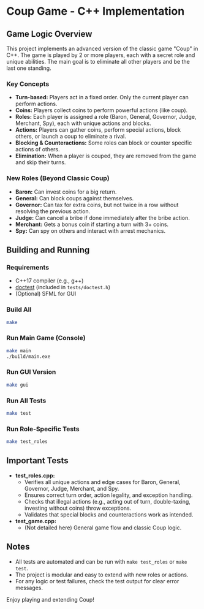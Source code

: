 # Coup Game - C++ Implementation

## Game Logic Overview
This project implements an advanced version of the classic game "Coup" in C++. The game is played by 2 or more players, each with a secret role and unique abilities. The main goal is to eliminate all other players and be the last one standing.

### Key Concepts
- **Turn-based:** Players act in a fixed order. Only the current player can perform actions.
- **Coins:** Players collect coins to perform powerful actions (like coup).
- **Roles:** Each player is assigned a role (Baron, General, Governor, Judge, Merchant, Spy), each with unique actions and blocks.
- **Actions:** Players can gather coins, perform special actions, block others, or launch a coup to eliminate a rival.
- **Blocking & Counteractions:** Some roles can block or counter specific actions of others.
- **Elimination:** When a player is couped, they are removed from the game and skip their turns.

### New Roles (Beyond Classic Coup)
- **Baron:** Can invest coins for a big return.
- **General:** Can block coups against themselves.
- **Governor:** Can tax for extra coins, but not twice in a row without resolving the previous action.
- **Judge:** Can cancel a bribe if done immediately after the bribe action.
- **Merchant:** Gets a bonus coin if starting a turn with 3+ coins.
- **Spy:** Can spy on others and interact with arrest mechanics.

## Building and Running

### Requirements
- C++17 compiler (e.g., g++)
- [doctest](https://github.com/doctest/doctest) (included in `tests/doctest.h`)
- (Optional) SFML for GUI

### Build All
```bash
make
```

### Run Main Game (Console)
```bash
make main
./build/main.exe
```

### Run GUI Version
```bash
make gui
```

### Run All Tests
```bash
make test
```

### Run Role-Specific Tests
```bash
make test_roles
```

## Important Tests
- **test_roles.cpp:**
  - Verifies all unique actions and edge cases for Baron, General, Governor, Judge, Merchant, and Spy.
  - Ensures correct turn order, action legality, and exception handling.
  - Checks that illegal actions (e.g., acting out of turn, double-taxing, investing without coins) throw exceptions.
  - Validates that special blocks and counteractions work as intended.
- **test_game.cpp:**
  - (Not detailed here) General game flow and classic Coup logic.

## Notes
- All tests are automated and can be run with `make test_roles` or `make test`.
- The project is modular and easy to extend with new roles or actions.
- For any logic or test failures, check the test output for clear error messages.

Enjoy playing and extending Coup!
